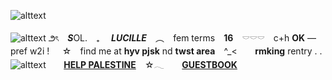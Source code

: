 ![alttext](https://i.ibb.co/Wvrh27j/Tumblr-l-119602438116760.png)

![alttext](https://i.ibb.co/TgSM6W0/Tumblr-l-118931350961625.gif)
౨ৎ　***S***OL.　₊　 ***LUCILLE*** ⠀︵   ⠀fem terms ⠀**16** ⠀𓎠𓎠𓎠　c+h **OK** — pref w2i !⠀⠀☆ ⠀find me at **hyv pjsk** nd **twst area** ⠀^_< ⠀ ⠀**rmking** rentry . .
![alttext](https://i.ibb.co/2kwTyS4/Tumblr-l-121520830421119.png)
 ⠀ ⠀**[HELP PALESTINE](https://rentry.co/HELP-PALESTINE)** ⠀☆𓂃   ⠀ ⠀**[GUESTBOOK](https://polyniigo.123guestbook.com/)**
